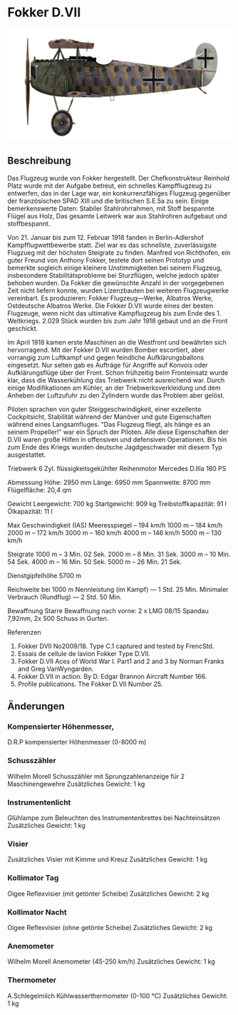 # Fokker D.VII

![fokkerd7](../images/fokkerd7.png)

## Beschreibung

Das Flugzeug wurde von Fokker hergestellt. Der Chefkonstrukteur Reinhold Platz wurde mit der Aufgabe betreut, ein schnelles Kampfflugzeug zu entwerfen, das in der Lage war, ein konkurrenzfähiges Flugzeug gegenüber der französischen SPAD XIII und die britischen S.E.5a zu sein. Einige bemerkenswerte Daten: Stabiler Stahlrohrrahmen, mit Stoff bespannte Flügel aus Holz, Das gesamte Leitwerk war aus Stahlrohren aufgebaut und stoffbespannt.

Von 21. Januar bis zum 12. Februar 1918 fanden in Berlin-Adlershof Kampfflugwettbewerbe statt. Ziel war es das schnellste, zuverlässigste Flugzueg mit der höchsten Steigrate zu finden. Manfred von Richthofen, ein guter Freund von Anthony Fokker, testete dort seinen Prototyp und bemerkte sogleich einige kleinere Unstimmigkeiten bei seinem Flugzeug, insbesondere Stabilitätsprobleme bei Sturzflügen, welche jedoch später behoben wurden. Da Fokker die gewünschte Anzahl in der vorgegebenen Zeit nicht liefern konnte, wurden Lizenzbauten bei weiteren Flugzeugwerke vereinbart. Es produzieren: Fokker Flugzeug—Werke, Albatros Werke, Ostdeutsche Albatros Werke. Die Fokker D.VII wurde eines der besten Flugzeuge, wenn nicht das ultimative Kampflugzeug bis zum Ende des 1. Weltkriegs. 2.029 Stück wurden bis zum Jahr 1918 gebaut und an die Front geschickt.

Im April 1918 kamen erste Maschinen an die Westfront und bewährten sich hervorragend. Mit der Fokker D.VII wurden Bomber escortiert, aber vorrangig zum Luftkampf und gegen feindliche Aufklärungsballons eingesetzt. Nur selten gab es Aufträge für Angriffe auf Konvois oder Aufklärungsflüge über der Front. Schon frühzeitig beim Fronteinsatz wurde klar, dass die Wasserkühlung das Triebwerk nicht ausreichend war. Durch einige Modifikationen am Kühler, an der Triebwerksverkleidung und dem Anheben der Luftzufuhr zu den Zylindern wurde das Problem aber gelöst.

Piloten sprachen von guter Steiggeschwindigkeit, einer exzellente Cockpitsicht, Stabilität während der Manöver und gute Eigenschaften während eines Langsamfluges. "Das Flugzeug fliegt, als hänge es an seinem Propeller!" war ein Spruch der Piloten. Alle diese Eigenschaften der D.VII waren große Hilfen in offensiven und defensiven Operationen. Bis hin zum Ende des Kriegs wurden deutsche Jagdgeschwader mit diesem Typ ausgestattet. 


Triebwerk 6 Zyl. flüssigkeitsgekühlter Reihenmotor Mercedes D.IIIa 180 PS

Abmessung
Höhe: 2950 mm
Länge: 6950 mm
Spannweite: 8700 mm
Flügelfläche: 20,4 qm

Gewicht
Leergewicht: 700 kg
Startgewicht: 909 kg
Treibstoffkapazität: 91 l
Ölkapazität: 11 l

Max Geschwindigkeit (IAS)
Meeresspiegel – 194 km/h
1000 m – 184 km/h
2000 m – 172 km/h
3000 m – 160 km/h
4000 m – 146 km/h
5000 m – 130 km/h

Steigrate
1000 m –  3 Min. 02 Sek.
2000 m –  6 Min. 31 Sek.
3000 m – 10 Min. 54 Sek.
4000 m – 16 Min. 50 Sek.
5000 m – 26 Min. 21 Sek.

Dienstgipfelhöhe 5700 m

Reichweite bei 1000 m
Nennleistung (im Kampf) — 1 Std. 25 Min.
Minimaler Verbrauch (Rundflug) — 2 Std. 50 Min.

Bewaffnung
Starre Bewaffnung nach vorne: 2 х LMG 08/15 Spandau 7,92mm, 2x 500 Schuss in Gurten.

Referenzen
1) Fokker DVII No2009/18. Type C.1 captured and tested by FrencStd.
2) Essais de cellule de lavion Fokker Type D.VII.
3) Fokker D.VII Aces of World War I. Part1 and 2 and 3 by Norman Franks and Greg VanWyngarden.
4) Fokker D.VII in action. By D. Edgar Brannon Aircraft Number 166.
5) Profile publications. The Fokker D.VII Number 25.

## Änderungen


### Kompensierter Höhenmesser,

D.R.P kompensierter Höhenmesser (0-8000 m)


### Schusszähler

Wilhelm Morell Schusszähler mit Sprungzahlenanzeige für 2 Maschinengewehre
Zusätzliches Gewicht: 1 kg


### Instrumentenlicht

Glühlampe zum Beleuchten des Instrumentenbrettes bei Nachteinsätzen
Zusätzliches Gewicht: 1 kg


### Visier

Zusätzliches Visier mit Kimme und Kreuz
Zusätzliches Gewicht: 1 kg


### Kollimator Tag

Oigee Reflexvisier (mit getönter Scheibe)
Zusätzliches Gewicht: 2 kg


### Kollimator Nacht

Oigee Reflexvisier (ohne getönte Scheibe)
Zusätzliches Gewicht: 2 kg


### Anemometer

Wilhelm Morell Anemometer (45-250 km/h)
Zusätzliches Gewicht: 1 kg


### Thermometer

A.Schlegelmilch Kühlwasserthermometer (0-100 °C)
Zusätzliches Gewicht: 1 kg
